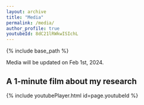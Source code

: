 ```yaml
---
layout: archive
title: "Media"
permalink: /media/
author_profile: true
youtubeId: 8dC21lRWkwISIchL 
---
```


{% include base_path %}

Media will be updated on Feb 1st, 2024.

## A 1-minute film about my research

{% include youtubePlayer.html id=page.youtubeId %}
